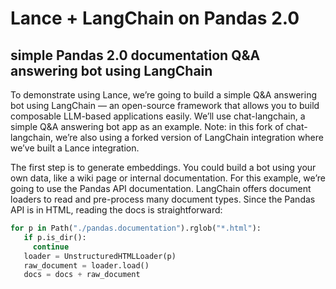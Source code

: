 # Lance + LangChain on Pandas 2.0

## simple Pandas 2.0 documentation Q&A answering bot using LangChain

To demonstrate using Lance, we’re going to build a simple Q&A answering bot using LangChain — an open-source framework that allows you to build composable LLM-based applications easily. We’ll use chat-langchain, a simple Q&A answering bot app as an example. Note: in this fork of chat-langchain, we’re also using a forked version of LangChain integration where we’ve built a Lance integration.

The first step is to generate embeddings. You could build a bot using your own data, like a wiki page or internal documentation. For this example, we’re going to use the Pandas API documentation. LangChain offers document loaders to read and pre-process many document types. Since the Pandas API is in HTML, reading the docs is straightforward:

```python
for p in Path("./pandas.documentation").rglob("*.html"):
   if p.is_dir():
     continue
   loader = UnstructuredHTMLLoader(p)
   raw_document = loader.load()
   docs = docs + raw_document